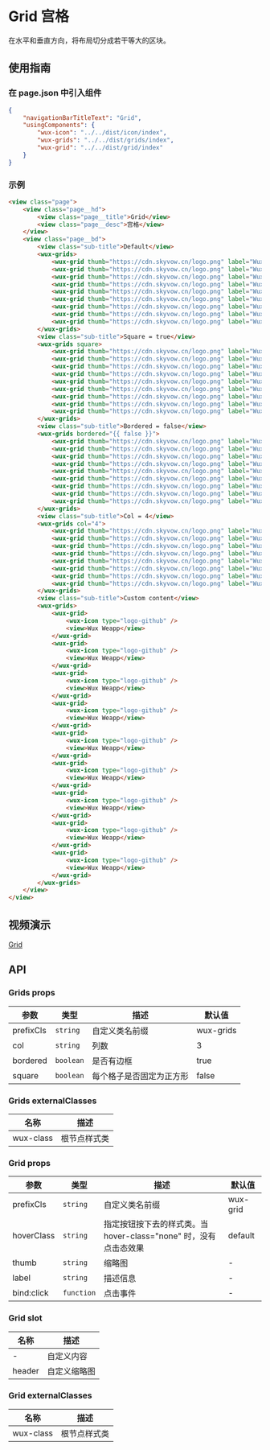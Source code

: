 # Grid 宫格

在水平和垂直方向，将布局切分成若干等大的区块。

## 使用指南

### 在 page.json 中引入组件

```json
{
    "navigationBarTitleText": "Grid",
    "usingComponents": {
        "wux-icon": "../../dist/icon/index",
        "wux-grids": "../../dist/grids/index",
        "wux-grid": "../../dist/grid/index"
    }
}
```

### 示例

```html
<view class="page">
    <view class="page__hd">
        <view class="page__title">Grid</view>
        <view class="page__desc">宫格</view>
    </view>
    <view class="page__bd">
        <view class="sub-title">Default</view>
        <wux-grids>
            <wux-grid thumb="https://cdn.skyvow.cn/logo.png" label="Wux Weapp" />
            <wux-grid thumb="https://cdn.skyvow.cn/logo.png" label="Wux Weapp" />
            <wux-grid thumb="https://cdn.skyvow.cn/logo.png" label="Wux Weapp" />
            <wux-grid thumb="https://cdn.skyvow.cn/logo.png" label="Wux Weapp" />
            <wux-grid thumb="https://cdn.skyvow.cn/logo.png" label="Wux Weapp" />
            <wux-grid thumb="https://cdn.skyvow.cn/logo.png" label="Wux Weapp" />
            <wux-grid thumb="https://cdn.skyvow.cn/logo.png" label="Wux Weapp" />
            <wux-grid thumb="https://cdn.skyvow.cn/logo.png" label="Wux Weapp" />
            <wux-grid thumb="https://cdn.skyvow.cn/logo.png" label="Wux Weapp" />
        </wux-grids>
        <view class="sub-title">Square = true</view>
        <wux-grids square>
            <wux-grid thumb="https://cdn.skyvow.cn/logo.png" label="Wux Weapp" />
            <wux-grid thumb="https://cdn.skyvow.cn/logo.png" label="Wux Weapp" />
            <wux-grid thumb="https://cdn.skyvow.cn/logo.png" label="Wux Weapp" />
            <wux-grid thumb="https://cdn.skyvow.cn/logo.png" label="Wux Weapp" />
            <wux-grid thumb="https://cdn.skyvow.cn/logo.png" label="Wux Weapp" />
            <wux-grid thumb="https://cdn.skyvow.cn/logo.png" label="Wux Weapp" />
            <wux-grid thumb="https://cdn.skyvow.cn/logo.png" label="Wux Weapp" />
            <wux-grid thumb="https://cdn.skyvow.cn/logo.png" label="Wux Weapp" />
            <wux-grid thumb="https://cdn.skyvow.cn/logo.png" label="Wux Weapp" />
        </wux-grids>
        <view class="sub-title">Bordered = false</view>
        <wux-grids bordered="{{ false }}">
            <wux-grid thumb="https://cdn.skyvow.cn/logo.png" label="Wux Weapp" />
            <wux-grid thumb="https://cdn.skyvow.cn/logo.png" label="Wux Weapp" />
            <wux-grid thumb="https://cdn.skyvow.cn/logo.png" label="Wux Weapp" />
            <wux-grid thumb="https://cdn.skyvow.cn/logo.png" label="Wux Weapp" />
            <wux-grid thumb="https://cdn.skyvow.cn/logo.png" label="Wux Weapp" />
            <wux-grid thumb="https://cdn.skyvow.cn/logo.png" label="Wux Weapp" />
            <wux-grid thumb="https://cdn.skyvow.cn/logo.png" label="Wux Weapp" />
            <wux-grid thumb="https://cdn.skyvow.cn/logo.png" label="Wux Weapp" />
            <wux-grid thumb="https://cdn.skyvow.cn/logo.png" label="Wux Weapp" />
        </wux-grids>
        <view class="sub-title">Col = 4</view>
        <wux-grids col="4">
            <wux-grid thumb="https://cdn.skyvow.cn/logo.png" label="Wux Weapp" />
            <wux-grid thumb="https://cdn.skyvow.cn/logo.png" label="Wux Weapp" />
            <wux-grid thumb="https://cdn.skyvow.cn/logo.png" label="Wux Weapp" />
            <wux-grid thumb="https://cdn.skyvow.cn/logo.png" label="Wux Weapp" />
            <wux-grid thumb="https://cdn.skyvow.cn/logo.png" label="Wux Weapp" />
            <wux-grid thumb="https://cdn.skyvow.cn/logo.png" label="Wux Weapp" />
            <wux-grid thumb="https://cdn.skyvow.cn/logo.png" label="Wux Weapp" />
            <wux-grid thumb="https://cdn.skyvow.cn/logo.png" label="Wux Weapp" />
        </wux-grids>
        <view class="sub-title">Custom content</view>
        <wux-grids>
            <wux-grid>
                <wux-icon type="logo-github" />
                <view>Wux Weapp</view>
            </wux-grid>
            <wux-grid>
                <wux-icon type="logo-github" />
                <view>Wux Weapp</view>
            </wux-grid>
            <wux-grid>
                <wux-icon type="logo-github" />
                <view>Wux Weapp</view>
            </wux-grid>
            <wux-grid>
                <wux-icon type="logo-github" />
                <view>Wux Weapp</view>
            </wux-grid>
            <wux-grid>
                <wux-icon type="logo-github" />
                <view>Wux Weapp</view>
            </wux-grid>
            <wux-grid>
                <wux-icon type="logo-github" />
                <view>Wux Weapp</view>
            </wux-grid>
            <wux-grid>
                <wux-icon type="logo-github" />
                <view>Wux Weapp</view>
            </wux-grid>
            <wux-grid>
                <wux-icon type="logo-github" />
                <view>Wux Weapp</view>
            </wux-grid>
            <wux-grid>
                <wux-icon type="logo-github" />
                <view>Wux Weapp</view>
            </wux-grid>
        </wux-grids>
    </view>
</view>
```

## 视频演示

[Grid](./_media/grid.mp4 ':include :type=iframe width=375px height=667px')

## API

### Grids props

| 参数 | 类型 | 描述 | 默认值 |
| --- | --- | --- | --- |
| prefixCls | `string` | 自定义类名前缀 | wux-grids |
| col | `string` | 列数 | 3 |
| bordered | `boolean` | 是否有边框 | true |
| square | `boolean` | 每个格子是否固定为正方形 | false |

### Grids externalClasses

| 名称 | 描述 |
| --- | --- |
| wux-class | 根节点样式类 |

### Grid props

| 参数 | 类型 | 描述 | 默认值 |
| --- | --- | --- | --- |
| prefixCls | `string` | 自定义类名前缀 | wux-grid |
| hoverClass | `string` | 指定按钮按下去的样式类。当 hover-class="none" 时，没有点击态效果 | default |
| thumb | `string` | 缩略图 | - |
| label | `string` | 描述信息 | - |
| bind:click | `function` | 点击事件 | - |


### Grid slot

| 名称 | 描述 |
| --- | --- |
| - | 自定义内容 |
| header | 自定义缩略图 |

### Grid externalClasses

| 名称 | 描述 |
| --- | --- |
| wux-class | 根节点样式类 |